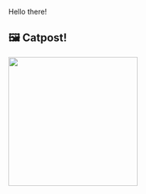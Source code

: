 Hello there!



## 🖼️ Catpost!

<sub>
    <img src="https://cdn2.thecatapi.com/images/a43.jpg" height="256">
</sub>

